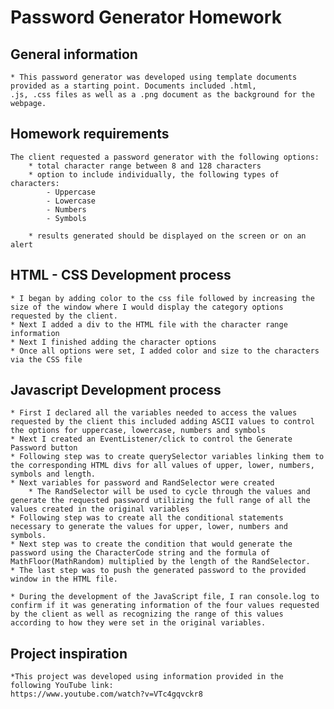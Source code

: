 # Password Generator Homework

## General information
    * This password generator was developed using template documents provided as a starting point. Documents included .html, 
    .js, .css files as well as a .png document as the background for the webpage.

## Homework requirements
    The client requested a password generator with the following options:
        * total character range between 8 and 128 characters
        * option to include individually, the following types of characters:
            - Uppercase 
            - Lowercase
            - Numbers
            - Symbols

        * results generated should be displayed on the screen or on an alert

## HTML - CSS Development process
    * I began by adding color to the css file followed by increasing the size of the window where I would display the category options requested by the client.
    * Next I added a div to the HTML file with the character range information
    * Next I finished adding the character options 
    * Once all options were set, I added color and size to the characters via the CSS file

## Javascript Development process
    * First I declared all the variables needed to access the values requested by the client this included adding ASCII values to control the options for uppercase, lowercase, numbers and symbols
    * Next I created an EventListener/click to control the Generate Password button
    * Following step was to create querySelector variables linking them to the corresponding HTML divs for all values of upper, lower, numbers, symbols and length.
    * Next variables for password and RandSelector were created
        * The RandSelector will be used to cycle through the values and generate the requested password utilizing the full range of all the values created in the original variables
    * Following step was to create all the conditional statements necessary to generate the values for upper, lower, numbers and symbols.
    * Next step was to create the condition that would generate the password using the CharacterCode string and the formula of MathFloor(MathRandom) multiplied by the length of the RandSelector.
    * The last step was to push the generated password to the provided window in the HTML file.

    * During the development of the JavaScript file, I ran console.log to confirm if it was generating information of the four values requested by the client as well as recognizing the range of this values according to how they were set in the original variables.

## Project inspiration
    *This project was developed using information provided in the following YouTube link:
    https://www.youtube.com/watch?v=VTc4gqvckr8




